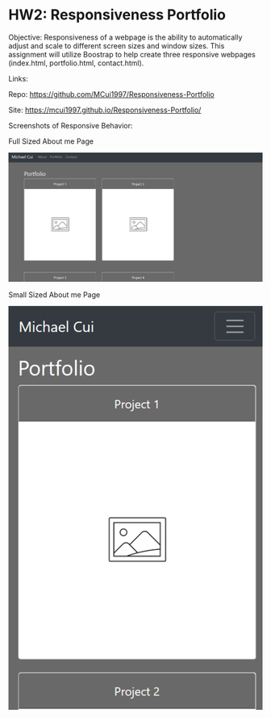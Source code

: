 # HW2: Responsiveness Portfolio

Objective: Responsiveness of a webpage is the ability to automatically adjust and scale to different screen sizes and window sizes. This assignment will utilize Boostrap to help create three responsive webpages (index.html, portfolio.html, contact.html).


Links: 

Repo: https://github.com/MCui1997/Responsiveness-Portfolio 

Site: https://mcui1997.github.io/Responsiveness-Portfolio/


Screenshots of Responsive Behavior:

Full Sized About me Page 

![Alt text](/screenshots/large_portfolio.PNG "Large Portfolio")


Small Sized About me Page

![Alt text](/screenshots/small_portfolio.PNG "Small Portfolio")
